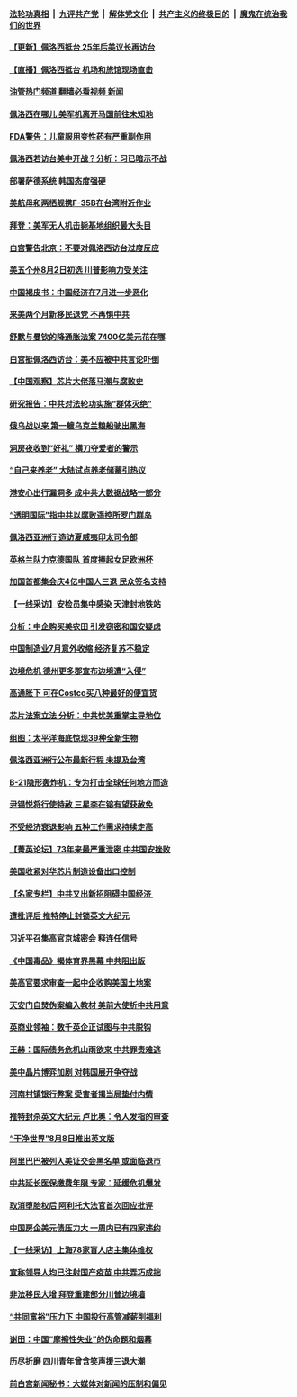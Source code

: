 ####  [法轮功真相](../../../../basic/blob/master/README.md?t=08030031) &nbsp;|&nbsp; [九评共产党](../../../../9ping.md/blob/master/README.md?t=08030031) &nbsp;|&nbsp; [解体党文化](../../../../jtdwh.md/blob/master/README.md?t=08030031)  &nbsp;|&nbsp; [共产主义的终极目的](../../../../gczydzjmd.md/blob/master/README.md?t=08030031) &nbsp;|&nbsp; [魔鬼在统治我们的世界](../../../../mgztzwmdsj.md/blob/master/README.md?t=08030031) 

#### [【更新】佩洛西抵台 25年后美议长再访台](../pages/nf4514/n13794061.md?t=08030031) 

#### [【直播】佩洛西抵台 机场和旅馆现场直击](../pages/nf4514/n13794023.md?t=08030031) 

#### [油管热门频道 翻墙必看视频 新闻](http://45.76.130.85:81/youtube.html?08030031)

#### [佩洛西在哪儿 美军机离开马国前往未知地](../pages/nf4514/n13794003.md?t=08030031) 

#### [FDA警告：儿童服用变性药有严重副作用](../pages/nf4514/n13793942.md?t=08030031) 

#### [佩洛西若访台美中开战？分析：习已暗示不战](../pages/nf4514/n13793741.md?t=08030031) 

#### [部署萨德系统 韩国态度强硬](../pages/nf4514/n13793697.md?t=08030031) 

#### [美航母和两栖舰携F-35B在台湾附近作业](../pages/nf4514/n13793388.md?t=08030031) 

#### [拜登：美军无人机击毙基地组织最大头目](../pages/nf4514/n13793546.md?t=08030031) 

#### [白宫警告北京：不要对佩洛西访台过度反应](../pages/nf4514/n13793433.md?t=08030031) 

#### [美五个州8月2日初选 川普影响力受关注](../pages/nf4514/n13793424.md?t=08030031) 

#### [中国褐皮书：中国经济在7月进一步恶化](../pages/nf4514/n13793440.md?t=08030031) 

#### [来美两个月新移民退党 不再惧中共](../pages/nf4514/n13792058.md?t=08030031) 

#### [舒默与曼钦的降通胀法案 7400亿美元花在哪](../pages/nf4514/n13793348.md?t=08030031) 

#### [白宫挺佩洛西访台：美不应被中共言论吓倒](../pages/nf4514/n13793411.md?t=08030031) 

#### [【中国观察】芯片大佬落马潮与腐败史](../pages/nf4514/n13793211.md?t=08030031) 

#### [研究报告：中共对法轮功实施“群体灭绝”](../pages/nf4514/n13791984.md?t=08030031) 

#### [俄乌战以来 第一艘乌克兰粮船驶出黑海](../pages/nf4514/n13793176.md?t=08030031) 

#### [洞房夜收到“好礼” 横刀夺爱者的警示](../pages/nf4514/n13785564.md?t=08030031) 

#### [“自己来养老” 大陆试点养老储蓄引热议](../pages/nf4514/n13792981.md?t=08030031) 

#### [港安心出行漏洞多 成中共大数据战略一部分](../pages/nf4514/n13793044.md?t=08030031) 

#### [“透明国际”指中共以腐败遥控所罗门群岛](../pages/nf4514/n13793056.md?t=08030031) 

#### [佩洛西亚洲行 造访夏威夷印太司令部](../pages/nf4514/n13792797.md?t=08030031) 

#### [英格兰队力克德国队 首度捧起女足欧洲杯](../pages/nf4514/n13792817.md?t=08030031) 

#### [加国首都集会庆4亿中国人三退 民众签名支持](../pages/nf4514/n13792803.md?t=08030031) 

#### [【一线采访】安检员集中感染 天津封地铁站](../pages/nf4514/n13792778.md?t=08030031) 

#### [分析：中企购买美农田 引发窃密和国安疑虑](../pages/nf4514/n13792341.md?t=08030031) 

#### [中国制造业7月意外收缩 经济复苏不稳定](../pages/nf4514/n13792690.md?t=08030031) 

#### [边境危机 德州更多郡宣布边境遭“入侵”](../pages/nf4514/n13792410.md?t=08030031) 

#### [高通胀下 可在Costco买八种最好的便宜货](../pages/nf4514/n13786687.md?t=08030031) 

#### [芯片法案立法 分析：中共忧美重掌主导地位](../pages/nf4514/n13792556.md?t=08030031) 

#### [组图：太平洋海底惊现39种全新生物](../pages/nf4514/n13792047.md?t=08030031) 

#### [佩洛西亚洲行公布最新行程 未提及台湾](../pages/nf4514/n13792591.md?t=08030031) 

#### [B-21隐形轰炸机：专为打击全球任何地方而造](../pages/nf4514/n13789075.md?t=08030031) 

#### [尹锡悦将行使特赦 三星李在镕有望获赦免](../pages/nf4514/n13792526.md?t=08030031) 

#### [不受经济衰退影响 五种工作需求持续走高](../pages/nf4514/n13792032.md?t=08030031) 

#### [【菁英论坛】73年来最严重泄密 中共国安挫败](../pages/nf4514/n13792398.md?t=08030031) 

#### [美国收紧对华芯片制造设备出口控制](../pages/nf4514/n13792386.md?t=08030031) 

#### [【名家专栏】中共又出新招阻碍中国经济 ](../pages/nf4514/n13791726.md?t=08030031) 

#### [遭批评后 推特停止封锁英文大纪元](../pages/nf4514/n13792385.md?t=08030031) 

#### [习近平召集高官京城密会 释连任信号](../pages/nf4514/n13792361.md?t=08030031) 

#### [《中国毒品》揭体育界黑幕 中共阻出版](../pages/nf4514/n13792248.md?t=08030031) 

#### [美高官要求审查一起中企收购美国土地案](../pages/nf4514/n13792327.md?t=08030031) 

#### [天安门自焚伪案编入教材 美前大使析中共用意](../pages/nf4514/n13791932.md?t=08030031) 

#### [英商业领袖：数千英企正试图与中共脱钩](../pages/nf4514/n13792097.md?t=08030031) 

#### [王赫：国际债务危机山雨欲来 中共罪责难逃](../pages/nf4514/n13792048.md?t=08030031) 

#### [美中晶片博弈加剧 对韩国展开争夺战](../pages/nf4514/n13792007.md?t=08030031) 

#### [河南村镇银行弊案 受害者揭当局垫付内情](../pages/nf4514/n13791990.md?t=08030031) 

#### [推特封杀英文大纪元 卢比奥：令人发指的审查](../pages/nf4514/n13791951.md?t=08030031) 

#### [“干净世界”8月8日推出英文版](../pages/nf4514/n13791929.md?t=08030031) 

#### [阿里巴巴被列入美证交会黑名单 或面临退市](../pages/nf4514/n13791857.md?t=08030031) 

#### [中共延长医保缴费年限 专家：延缓危机爆发](../pages/nf4514/n13791859.md?t=08030031) 

#### [取消堕胎权后 阿利托大法官首次回应批评](../pages/nf4514/n13791846.md?t=08030031) 

#### [中国房企美元债压力大 一周内已有四家违约](../pages/nf4514/n13791848.md?t=08030031) 

#### [【一线采访】上海78家盲人店主集体维权](../pages/nf4514/n13791517.md?t=08030031) 

#### [宣称领导人均已注射国产疫苗 中共弄巧成拙](../pages/nf4514/n13791829.md?t=08030031) 

#### [非法移民大增 拜登重建部分川普边境墙](../pages/nf4514/n13791708.md?t=08030031) 

#### [“共同富裕”压力下 中国投行高管减薪削福利](../pages/nf4514/n13791622.md?t=08030031) 

#### [谢田：中国“摩擦性失业”的伪命题和烟幕](../pages/nf4514/n13791273.md?t=08030031) 

#### [历尽折磨 四川青年曾含笑声援三退大潮](../pages/nf4514/n13791269.md?t=08030031) 

#### [前白宫新闻秘书：大媒体对新闻的压制和偏见](../pages/nf4514/n13791290.md?t=08030031) 

<img src='http://gfw-breaker.win/goodnews/indexes/nf4514.md' width='0px' height='0px'/>
